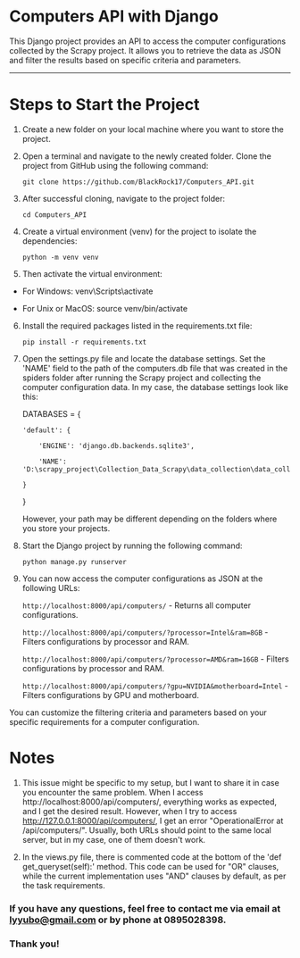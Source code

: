 # Computers API with Django

This Django project provides an API to access the computer configurations collected by the Scrapy project. It allows you to retrieve the data as JSON and filter the results based on specific criteria and parameters.

---

# Steps to Start the Project

1. Create a new folder on your local machine where you want to store the project.

2. Open a terminal and navigate to the newly created folder. Clone the project from GitHub using the following command:

    ```git clone https://github.com/BlackRock17/Computers_API.git```

3. After successful cloning, navigate to the project folder:

   ```cd Computers_API```


4. Create a virtual environment (venv) for the project to isolate the dependencies:

   ```python -m venv venv```

5. Then activate the virtual environment:

- For Windows:
    venv\Scripts\activate

- For Unix or MacOS:
    source venv/bin/activate

6. Install the required packages listed in the requirements.txt file:

   ```pip install -r requirements.txt```

7. Open the settings.py file and locate the database settings.
   Set the 'NAME' field to the path of the computers.db file that was created in the spiders folder after running the Scrapy project and collecting the computer configuration data.
   In my case, the database settings look like this:
   
   DATABASES = {

       'default': {

           'ENGINE': 'django.db.backends.sqlite3',

           'NAME': 'D:\scrapy_project\Collection_Data_Scrapy\data_collection\data_collection\spiders\computers.db',

       }

   }

   However, your path may be different depending on the folders where you store your projects.

8. Start the Django project by running the following command:

   ```python manage.py runserver```

9. You can now access the computer configurations as JSON at the following URLs:

   ```http://localhost:8000/api/computers/``` - Returns all computer configurations.

   ```http://localhost:8000/api/computers/?processor=Intel&ram=8GB``` - Filters configurations by processor and RAM.

   ```http://localhost:8000/api/computers/?processor=AMD&ram=16GB``` - Filters configurations by processor and RAM.

   ```http://localhost:8000/api/computers/?gpu=NVIDIA&motherboard=Intel``` - Filters configurations by GPU and motherboard.

You can customize the filtering criteria and parameters based on your specific requirements for a computer configuration.

# Notes

1. This issue might be specific to my setup, but I want to share it in case you encounter the same problem.
   When I access http://localhost:8000/api/computers/, everything works as expected, and I get the desired result.
   However, when I try to access http://127.0.0.1:8000/api/computers/, I get an error "OperationalError at /api/computers/". Usually, both URLs should point to the same local server, but in my case, one of them doesn't work.

2. In the views.py file, there is commented code at the bottom of the 'def get_queryset(self):' method. This code can be used for "OR" clauses, while the current implementation uses "AND" clauses by default, as per the task requirements.

### If you have any questions, feel free to contact me via email at lyyubo@gmail.com or by phone at 0895028398.

### Thank you!
